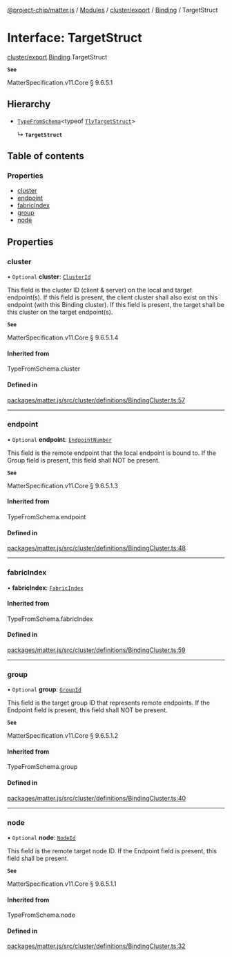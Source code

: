 [@project-chip/matter.js](../README.md) / [Modules](../modules.md) / [cluster/export](../modules/cluster_export.md) / [Binding](../modules/cluster_export.Binding.md) / TargetStruct

# Interface: TargetStruct

[cluster/export](../modules/cluster_export.md).[Binding](../modules/cluster_export.Binding.md).TargetStruct

**`See`**

MatterSpecification.v11.Core § 9.6.5.1

## Hierarchy

- [`TypeFromSchema`](../modules/tlv_export.md#typefromschema)\<typeof [`TlvTargetStruct`](../modules/cluster_export.Binding.md#tlvtargetstruct)\>

  ↳ **`TargetStruct`**

## Table of contents

### Properties

- [cluster](cluster_export.Binding.TargetStruct.md#cluster)
- [endpoint](cluster_export.Binding.TargetStruct.md#endpoint)
- [fabricIndex](cluster_export.Binding.TargetStruct.md#fabricindex)
- [group](cluster_export.Binding.TargetStruct.md#group)
- [node](cluster_export.Binding.TargetStruct.md#node)

## Properties

### cluster

• `Optional` **cluster**: [`ClusterId`](../modules/datatype_export.md#clusterid)

This field is the cluster ID (client & server) on the local and target endpoint(s). If this field is
present, the client cluster shall also exist on this endpoint (with this Binding cluster). If this field is
present, the target shall be this cluster on the target endpoint(s).

**`See`**

MatterSpecification.v11.Core § 9.6.5.1.4

#### Inherited from

TypeFromSchema.cluster

#### Defined in

[packages/matter.js/src/cluster/definitions/BindingCluster.ts:57](https://github.com/project-chip/matter.js/blob/6d3b6a5d957d88a9231d6ecab4bb41f8133112be/packages/matter.js/src/cluster/definitions/BindingCluster.ts#L57)

___

### endpoint

• `Optional` **endpoint**: [`EndpointNumber`](../modules/datatype_export.md#endpointnumber)

This field is the remote endpoint that the local endpoint is bound to. If the Group field is present, this
field shall NOT be present.

**`See`**

MatterSpecification.v11.Core § 9.6.5.1.3

#### Inherited from

TypeFromSchema.endpoint

#### Defined in

[packages/matter.js/src/cluster/definitions/BindingCluster.ts:48](https://github.com/project-chip/matter.js/blob/6d3b6a5d957d88a9231d6ecab4bb41f8133112be/packages/matter.js/src/cluster/definitions/BindingCluster.ts#L48)

___

### fabricIndex

• **fabricIndex**: [`FabricIndex`](../modules/datatype_export.md#fabricindex)

#### Inherited from

TypeFromSchema.fabricIndex

#### Defined in

[packages/matter.js/src/cluster/definitions/BindingCluster.ts:59](https://github.com/project-chip/matter.js/blob/6d3b6a5d957d88a9231d6ecab4bb41f8133112be/packages/matter.js/src/cluster/definitions/BindingCluster.ts#L59)

___

### group

• `Optional` **group**: [`GroupId`](../modules/datatype_export.md#groupid)

This field is the target group ID that represents remote endpoints. If the Endpoint field is present, this
field shall NOT be present.

**`See`**

MatterSpecification.v11.Core § 9.6.5.1.2

#### Inherited from

TypeFromSchema.group

#### Defined in

[packages/matter.js/src/cluster/definitions/BindingCluster.ts:40](https://github.com/project-chip/matter.js/blob/6d3b6a5d957d88a9231d6ecab4bb41f8133112be/packages/matter.js/src/cluster/definitions/BindingCluster.ts#L40)

___

### node

• `Optional` **node**: [`NodeId`](../modules/datatype_export.md#nodeid)

This field is the remote target node ID. If the Endpoint field is present, this field shall be present.

**`See`**

MatterSpecification.v11.Core § 9.6.5.1.1

#### Inherited from

TypeFromSchema.node

#### Defined in

[packages/matter.js/src/cluster/definitions/BindingCluster.ts:32](https://github.com/project-chip/matter.js/blob/6d3b6a5d957d88a9231d6ecab4bb41f8133112be/packages/matter.js/src/cluster/definitions/BindingCluster.ts#L32)
